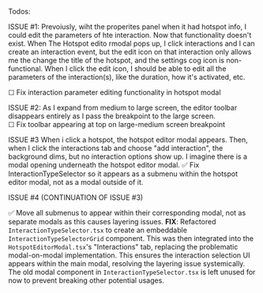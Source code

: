 Todos:

ISSUE #1: 
Prevoiusly, wiht the properites panel when it had hotspot info, I could edit the parameters of hte interaction.  Now that functionality doesn't exist.  When The Hotspot edito rmodal pops up, I click interactions and I can create an interaction event, but the edit icon on that interaction only allows me the change the title of the hotspot, and the settings cog icon is non-functional.  When I click the edit icon, I should be able to edit all the parameters of the interaction(s), like the duration, how it's activated, etc.

  ☐ Fix interaction parameter editing functionality in hotspot modal      

ISSUE #2:
As I expand from medium to large screen, the editor toolbar  disappears entirely as I pass the breakpoint to the large screen.  
  ☐ Fix toolbar appearing at top on large-medium screen breakpoint

ISSUE #3
When i click a hotspot, the hotspot editor modal appears.  Then, when I click the interactions tab and choose "add interaction", the background dims, but no interaction options show up. I imagine there is a modal opening underneath the hotspot editor modal.
  ✅ Fix InteractionTypeSelector so it appears as a submenu within the hotspot editor modal, not as a modal outside of it.

ISSUE #4 (CONTINUATION OF ISSUE #3)

  ✅ Move all submenus to appear within their corresponding modal, not as separate modals as this causes layering issues.
  **FIX**: Refactored `InteractionTypeSelector.tsx` to create an embeddable `InteractionTypeSelectorGrid` component. This was then integrated into the `HotspotEditorModal.tsx`'s "Interactions" tab, replacing the problematic modal-on-modal implementation. This ensures the interaction selection UI appears within the main modal, resolving the layering issue systemically. The old modal component in `InteractionTypeSelector.tsx` is left unused for now to prevent breaking other potential usages.